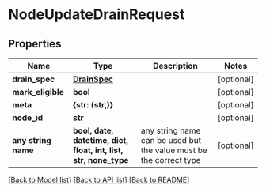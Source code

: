 # NodeUpdateDrainRequest


## Properties
Name | Type | Description | Notes
------------ | ------------- | ------------- | -------------
**drain_spec** | [**DrainSpec**](DrainSpec.md) |  | [optional] 
**mark_eligible** | **bool** |  | [optional] 
**meta** | **{str: (str,)}** |  | [optional] 
**node_id** | **str** |  | [optional] 
**any string name** | **bool, date, datetime, dict, float, int, list, str, none_type** | any string name can be used but the value must be the correct type | [optional]

[[Back to Model list]](../README.md#documentation-for-models) [[Back to API list]](../README.md#documentation-for-api-endpoints) [[Back to README]](../README.md)


